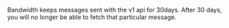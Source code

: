 Bandwidth keeps messages sent with the v1 api for 30days. After 30 days, you will no longer be able to fetch that particular message.